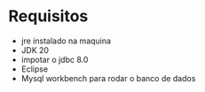 # Requisitos
- jre instalado na maquina
- JDK 20
- impotar o jdbc 8.0
- Eclipse 
- Mysql workbench para rodar o banco de dados
